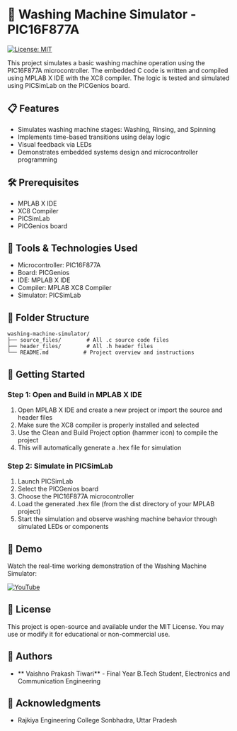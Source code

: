 # 📁 Washing Machine Simulator - PIC16F877A

[![License: MIT](https://img.shields.io/badge/License-MIT-yellow.svg)](https://opensource.org/licenses/MIT)

This project simulates a basic washing machine operation using the PIC16F877A microcontroller. The embedded C code is written and compiled using MPLAB X IDE with the XC8 compiler. The logic is tested and simulated using PICSimLab on the PICGenios board.

## 📋 Features

- Simulates washing machine stages: Washing, Rinsing, and Spinning
- Implements time-based transitions using delay logic
- Visual feedback via LEDs
- Demonstrates embedded systems design and microcontroller programming

## 🛠️ Prerequisites

- MPLAB X IDE
- XC8 Compiler
- PICSimLab
- PICGenios board

## 🔧 Tools & Technologies Used

- Microcontroller: PIC16F877A
- Board: PICGenios
- IDE: MPLAB X IDE
- Compiler: MPLAB XC8 Compiler
- Simulator: PICSimLab

## 📂 Folder Structure

```
washing-machine-simulator/
├── source_files/        # All .c source code files
├── header_files/        # All .h header files
└── README.md           # Project overview and instructions
```

## 🚀 Getting Started

### Step 1: Open and Build in MPLAB X IDE

1. Open MPLAB X IDE and create a new project or import the source and header files
2. Make sure the XC8 compiler is properly installed and selected
3. Use the Clean and Build Project option (hammer icon) to compile the project
4. This will automatically generate a .hex file for simulation

### Step 2: Simulate in PICSimLab

1. Launch PICSimLab
2. Select the PICGenios board
3. Choose the PIC16F877A microcontroller
4. Load the generated .hex file (from the dist directory of your MPLAB project)
5. Start the simulation and observe washing machine behavior through simulated LEDs or components

## 🎥 Demo

Watch the real-time working demonstration of the Washing Machine Simulator:

[![YouTube](https://img.shields.io/badge/YouTube-FF0000?style=for-the-badge&logo=youtube&logoColor=white)](https://youtu.be/44HOB5FE8Xw?si=aCdghg7VxxCqMQm8)

## 📄 License

This project is open-source and available under the MIT License. You may use or modify it for educational or non-commercial use.

## 👤 Authors

- ** Vaishno Prakash Tiwari** - Final Year B.Tech Student, Electronics and Communication Engineering

## 🙏 Acknowledgments

- Rajkiya Engineering College Sonbhadra, Uttar Pradesh